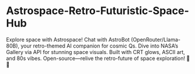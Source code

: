 # Astrospace-Retro-Futuristic-Space-Hub
Explore space with Astrospace! Chat with AstroBot (OpenRouter/Llama-80B), your retro-themed AI companion for cosmic Qs. Dive into NASA’s Gallery via API for stunning space visuals. Built with CRT glows, ASCII art, and 80s vibes. Open-source—relive the retro-future of space exploration! 🌌✨
